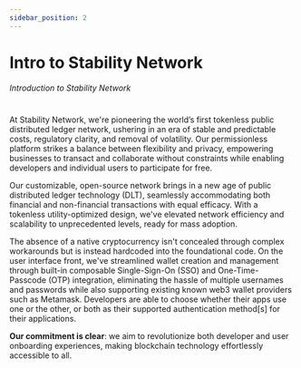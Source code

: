 ```yaml
---
sidebar_position: 2
---
```


# Intro to Stability Network 
_Introduction to Stability Network_ 
#  
At Stability Network, we're pioneering the world’s first tokenless public distributed ledger network, ushering in an era of stable and predictable costs, regulatory clarity, and removal of volatility. Our permissionless platform strikes a balance between flexibility and privacy, empowering businesses to transact and collaborate without constraints while enabling developers and individual users to participate for free.  
  
Our customizable, open-source network brings in a new age of public distributed ledger technology (DLT), seamlessly accommodating both financial and non-financial transactions with equal efficacy. With a tokenless utility-optimized design, we've elevated network efficiency and scalability to unprecedented levels, ready for mass adoption.  
  
The absence of a native cryptocurrency isn't concealed through complex workarounds but is instead hardcoded into the foundational code. On the user interface front, we've streamlined wallet creation and management through built-in composable Single-Sign-On (SSO) and One-Time-Passcode (OTP) integration, eliminating the hassle of multiple usernames and passwords while also supporting existing known web3 wallet providers such as Metamask. Developers are able to choose whether their apps use one or the other, or both as their supported authentication method[s] for their applications.
  
**Our commitment is clear**: we aim to revolutionize both developer and user onboarding experiences, making blockchain technology effortlessly accessible to all.  
